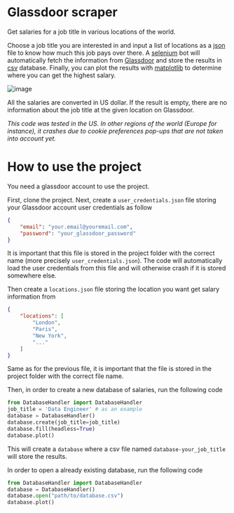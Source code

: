 # Glassdoor scraper

Get salaries for a job title in various locations of the world.

Choose a job title you are interested in and input a list of locations as a [json](https://docs.python.org/3/library/json.html) file to know how much this job pays over there. A [selenium](https://www.selenium.dev/) bot will automatically fetch the information from [Glassdoor](https://www.glassdoor.com/index.htm) and store the results in [csv](https://docs.python.org/3/library/csv.html) database. Finally, you can plot the results with [matplotlib](https://matplotlib.org/stable/) to determine where you can get the highest salary. 

![image](https://github.com/chagab/glassdoor_scraper/assets/28218716/a1403876-30d2-45b0-ae9b-834087dc5bf4)

All the salaries are converted in US dollar. If the result is empty, there are no information about the job title at the given location on Glassdoor.

*This code was tested in the US. In other regions of the world (Europe for instance), it crashes due to cookie preferences pop-ups that are not taken into account yet.*

# How to use the project 

You need a glassdoor account to use the project.

First, clone the project. Next, create a <code>user_credentials.json</code> file storing your Glassdoor account user credentials as follow

``` json
{
    "email": "your.email@youremail.com",
    "password": "your_glassdoor_password"
}
```
It is important that this file is stored in the project folder with the correct name (more precisely <code>user_credentials.json</code>). The code will automatically load the user credentials from this file and will otherwise crash if it is stored somewhere else.

Then create a <code>locations.json</code> file storing the location you want get salary information from

``` json
{
    "locations": [
        "London",
        "Paris",
        "New York",
        "..."
    ]
}
```
Same as for the previous file, it is important that the file is stored in the project folder with the correct file name. 

Then, in order to create a new database of salaries, run the following code

``` python
from DatabaseHandler import DatabaseHandler
job_title = 'Data Engineer' # as an example
database = DatabaseHandler()
database.create(job_title=job_title)
database.fill(headless=True)
database.plot()
```

This will create a <code>database</code> where a csv file named <code>database-your_job_title</code> will store the results.

In order to open a already existing database, run the following code

``` python
from DatabaseHandler import DatabaseHandler
database = DatabaseHandler()
database.open("path/to/database.csv")
database.plot()
```

